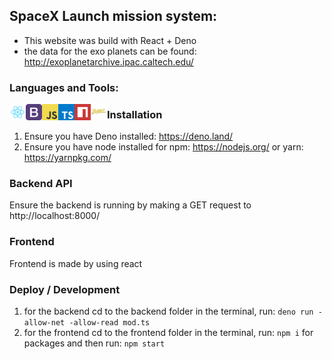 ## SpaceX Launch mission system:
 - This website was build with React + Deno
 - the data for the exo planets can be found: http://exoplanetarchive.ipac.caltech.edu/
 
 
### Languages and Tools:

<img align="left" alt="React" width="26px" src="https://raw.githubusercontent.com/github/explore/80688e429a7d4ef2fca1e82350fe8e3517d3494d/topics/react/react.png" />
<img align="left" alt="React" width="26px" src="https://raw.githubusercontent.com/github/explore/80688e429a7d4ef2fca1e82350fe8e3517d3494d/topics/bootstrap/bootstrap.png" />
<img align="left" alt="React" width="26px" src="https://raw.githubusercontent.com/github/explore/80688e429a7d4ef2fca1e82350fe8e3517d3494d/topics/javascript/javascript.png" />
<img align="left" alt="React" width="26px" src="https://raw.githubusercontent.com/github/explore/80688e429a7d4ef2fca1e82350fe8e3517d3494d/topics/typescript/typescript.png" />
<img align="left" alt="React" width="26px" src="https://raw.githubusercontent.com/github/explore/80688e429a7d4ef2fca1e82350fe8e3517d3494d/topics/npm/npm.png" />
<img align="left" alt="React" width="26px" src="https://raw.githubusercontent.com/github/explore/80688e429a7d4ef2fca1e82350fe8e3517d3494d/topics/babel/babel.png" />

### Installation

1. Ensure you have Deno installed: https://deno.land/
2. Ensure you have node installed for npm: https://nodejs.org/ or yarn: https://yarnpkg.com/

### Backend API

Ensure the backend is running by making a GET request to http://localhost:8000/

### Frontend

Frontend is made by using react

### Deploy / Development
1. for the backend cd to the backend folder in the terminal, run: `deno run -allow-net -allow-read mod.ts`
2. for the frontend cd to the frontend folder in the terminal, run: `npm i` for packages and then run: `npm start`
